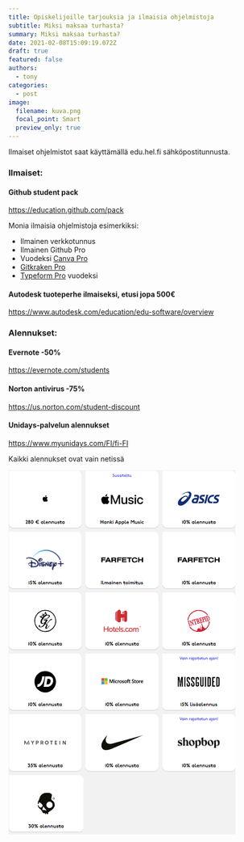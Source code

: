 ```yaml
---
title: Opiskelijoille tarjouksia ja ilmaisia ohjelmistoja
subtitle: Miksi maksaa turhasta?
summary: Miksi maksaa turhasta?
date: 2021-02-08T15:09:19.072Z
draft: true
featured: false
authors:
  - tony
categories:
  - post
image:
  filename: kuva.png
  focal_point: Smart
  preview_only: true
---
```

Ilmaiset ohjelmistot saat käyttämällä edu.hel.fi sähköpostitunnusta.

### Ilmaiset:

#### Github student pack
https://education.github.com/pack

Monia ilmaisia ohjelmistoja esimerkiksi:

* Ilmainen verkkotunnus
* Ilmainen Github Pro
* Vuodeksi [Canva Pro](https://www.canva.com/pro/)
* [Gitkraken Pro](https://www.gitkraken.com/github-student-developer-pack)
* [Typeform Pro](https://www.typeform.com/pricing/) vuodeksi

#### Autodesk tuoteperhe ilmaiseksi, etusi jopa 500€

https://www.autodesk.com/education/edu-software/overview

### Alennukset:

#### Evernote -50%

https://evernote.com/students

#### Norton antivirus -75%

https://us.norton.com/student-discount

#### Unidays-palvelun alennukset

https://www.myunidays.com/FI/fi-FI

Kaikki alennukset ovat vain netissä

![](kuva.png)